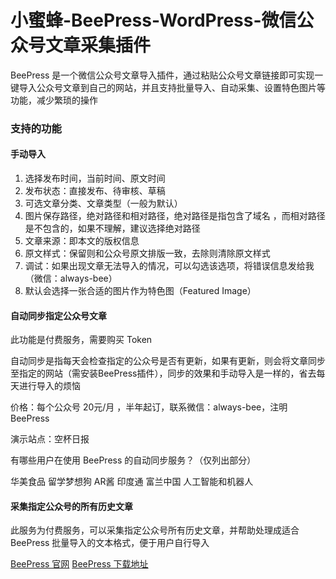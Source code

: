 # 小蜜蜂-BeePress-WordPress-微信公众号文章采集插件
BeePress 是一个微信公众号文章导入插件，通过粘贴公众号文章链接即可实现一键导入公众号文章到自己的网站，并且支持批量导入、自动采集、设置特色图片等功能，减少繁琐的操作

### 支持的功能  
#### 手动导入
1. 选择发布时间，当前时间、原文时间  
2. 发布状态：直接发布、待审核、草稿  
3. 可选文章分类、文章类型（一般为默认）  
4. 图片保存路径，绝对路径和相对路径，绝对路径是指包含了域名 ，而相对路径是不包含的，如果不理解，建议选择绝对路径  
5. 文章来源：即本文的版权信息  
6. 原文样式：保留则和公众号原文排版一致，去除则清除原文样式  
7. 调试：如果出现文章无法导入的情况，可以勾选该选项，将错误信息发给我（微信：always-bee）  
8. 默认会选择一张合适的图片作为特色图（Featured Image）  

#### 自动同步指定公众号文章
此功能是付费服务，需要购买 Token

自动同步是指每天会检查指定的公众号是否有更新，如果有更新，则会将文章同步至指定的网站（需安装BeePress插件），同步的效果和手动导入是一样的，省去每天进行导入的烦恼

价格：每个公众号 20元/月 ，半年起订，联系微信：always-bee，注明 BeePress

演示站点：空杯日报

有哪些用户在使用 BeePress 的自动同步服务？（仅列出部分）

华美食品      留学梦想狗      AR酱     印度通     富兰中国     人工智能和机器人

#### 采集指定公众号的所有历史文章  

此服务为付费服务，可以采集指定公众号所有历史文章，并帮助处理成适合 BeePress 批量导入的文本格式，便于用户自行导入

[BeePress 官网](http://xingyue.artizen.me/beepresspro?utm_source=github)
[BeePress 下载地址](https://wordpress.org/plugins/beepress/)
